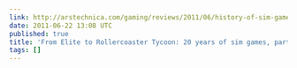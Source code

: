 ```yaml
---
link: http://arstechnica.com/gaming/reviews/2011/06/history-of-sim-gamespart-2.ars/3
date: 2011-06-22 13:08 UTC
published: true
title: 'From Elite to Rollercoaster Tycoon: 20 years of sim games, part 2'
tags: []
---
```



